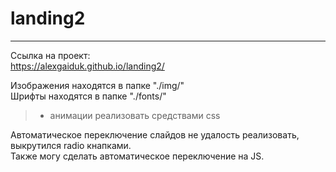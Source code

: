 # landing2
-----------

Ссылка на проект:
<br/>https://alexgaiduk.github.io/landing2/

Изображения находятся в папке "./img/"
<br/>Шрифты находятся в папке "./fonts/"

> - анимации реализовать средствами css

Автоматическое переключение слайдов не удалость реализовать, выкрутился radio кнапками. 
<br/>Также могу сделать автоматическое переключение на JS.



